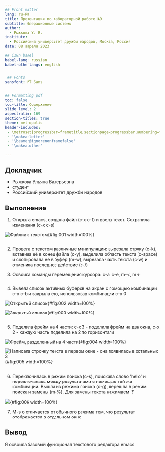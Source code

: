 ```yaml
---
## Front matter
lang: ru-RU
title: Презентация по лабораторной работе №9
subtitle: Операционные системы
author:
  - Рыжкова У. В.
institute:
  - Российский университет дружбы народов, Москва, Россия
date: 08 апреля 2023

## i18n babel
babel-lang: russian
babel-otherlangs: english


 ## Fonts
sansfont: PT Sans


## Formatting pdf
toc: false
toc-title: Содержание
slide_level: 2
aspectratio: 169
section-titles: true
theme: metropolis
header-includes:
 - \metroset{progressbar=frametitle,sectionpage=progressbar,numbering=fraction}
 - '\makeatletter'
 - '\beamer@ignorenonframefalse'
 - '\makeatother'

---
```


## Докладчик

  * Рыжкова Ульяна Валерьевна
  * студент
  * Российский университет дружбы народов

## Выполнение
  
1. Открыла emacs, создала файл (с-x c-f) и ввела текст. Сохранила изменения (c-x c-s)

![Файлик с текстом](image/1.png){#fig:001 width=100%}

## 

2. Провела с текстом различные манипуляции: вырезала строку (с-k), вставила её в конец файла (с-у), выделила область текста (с-space) и скопировала её в буфер (m-w); вырезала часть текста (с-w) и отменила последнее действие (с-/)

3. Освоила команды перемещения курсора: с-а, с-е, m-<, m->

## 

4. Вывела список активных буферов на экран с помощью комбинации c-x c-b и закрыла его, использовав комбинации с-х 0

![Открытый список](image/3.png){#fig:002 width=100%}

![Закрытый список](image/4.png){#fig:003 width=100%}


## 

5. Поделила фрейм на 4 части: с-х 3 - поделила фрейм на два окна, с-х 2 - каждую часть поделила на 2 по горизонтали

![Фрейм, разделенный на 4 части](image/5.png){#fig:004 width=100%}

![Написала строчку текста в первом окне - она появилась в остальных 3](image/6.png){#fig:005 width=100%}

## 

6. Переключилась в режим поиска (c-s), поискала слово 'hello' и переключалась между результатами с помощью той же комбинации. Вышла из режима поиска (с-g), перешла в режим поиска и замены (m-%). Для замены текста нажимаем '!'

![](image/8.png){#fig:006 width=100%}

7. M-s o отличается от обычного режима тем, что результат отображается в отдельном окне

## Вывод

Я освоила базовый функционал текстового редактора emacs
